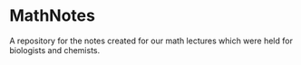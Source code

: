 # MathNotes
A repository for the notes created for our math lectures which were held for biologists and chemists.

